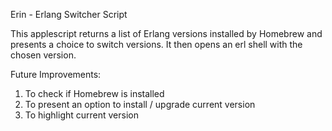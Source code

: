 Erin - Erlang Switcher Script

This applescript returns a list of Erlang versions installed by Homebrew and presents a choice to switch versions. It then opens an erl shell with the chosen version.

Future Improvements:
1. To check if Homebrew is installed
2. To present an option to install / upgrade current version
3. To highlight current version

